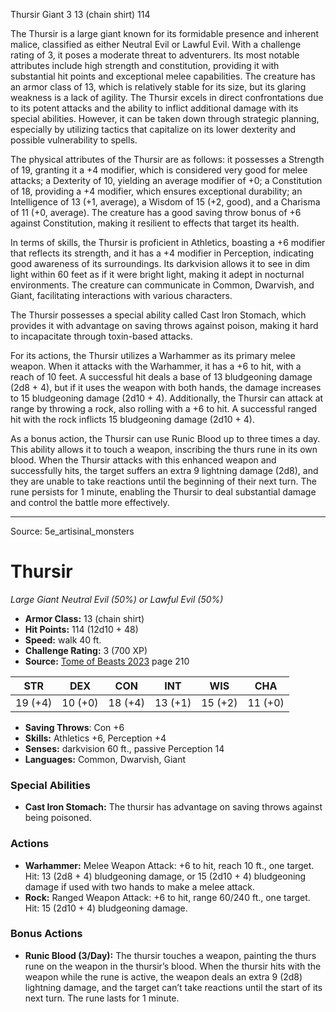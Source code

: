 <MonsterName/>Thursir</MonsterName>
<CreatureType/>Giant</CreatureType>
<CR/>3</CR>
<AC/>13 (chain shirt)</AC>
<HP/>114</HP>
<summary>The Thursir is a large giant known for its formidable presence and inherent malice, classified as either Neutral Evil or Lawful Evil. With a challenge rating of 3, it poses a moderate threat to adventurers. Its most notable attributes include high strength and constitution, providing it with substantial hit points and exceptional melee capabilities. The creature has an armor class of 13, which is relatively stable for its size, but its glaring weakness is a lack of agility. The Thursir excels in direct confrontations due to its potent attacks and the ability to inflict additional damage with its special abilities. However, it can be taken down through strategic planning, especially by utilizing tactics that capitalize on its lower dexterity and possible vulnerability to spells.</summary>

<detail>

The physical attributes of the Thursir are as follows: it possesses a Strength of 19, granting it a +4 modifier, which is considered very good for melee attacks; a Dexterity of 10, yielding an average modifier of +0; a Constitution of 18, providing a +4 modifier, which ensures exceptional durability; an Intelligence of 13 (+1, average), a Wisdom of 15 (+2, good), and a Charisma of 11 (+0, average). The creature has a good saving throw bonus of +6 against Constitution, making it resilient to effects that target its health.

In terms of skills, the Thursir is proficient in Athletics, boasting a +6 modifier that reflects its strength, and it has a +4 modifier in Perception, indicating good awareness of its surroundings. Its darkvision allows it to see in dim light within 60 feet as if it were bright light, making it adept in nocturnal environments. The creature can communicate in Common, Dwarvish, and Giant, facilitating interactions with various characters.

The Thursir possesses a special ability called Cast Iron Stomach, which provides it with advantage on saving throws against poison, making it hard to incapacitate through toxin-based attacks.

For its actions, the Thursir utilizes a Warhammer as its primary melee weapon. When it attacks with the Warhammer, it has a +6 to hit, with a reach of 10 feet. A successful hit deals a base of 13 bludgeoning damage (2d8 + 4), but if it uses the weapon with both hands, the damage increases to 15 bludgeoning damage (2d10 + 4). Additionally, the Thursir can attack at range by throwing a rock, also rolling with a +6 to hit. A successful ranged hit with the rock inflicts 15 bludgeoning damage (2d10 + 4).

As a bonus action, the Thursir can use Runic Blood up to three times a day. This ability allows it to touch a weapon, inscribing the thurs rune in its own blood. When the Thursir attacks with this enhanced weapon and successfully hits, the target suffers an extra 9 lightning damage (2d8), and they are unable to take reactions until the beginning of their next turn. The rune persists for 1 minute, enabling the Thursir to deal substantial damage and control the battle more effectively.</detail>



---

Source: 5e_artisinal_monsters

# Thursir

*Large* *Giant* *Neutral Evil (50%) or Lawful Evil (50%)*

- **Armor Class:** 13 (chain shirt)
- **Hit Points:** 114 (12d10 + 48)
- **Speed:** walk 40 ft.
- **Challenge Rating:** 3 (700 XP)
- **Source:** [Tome of Beasts 2023](https://koboldpress.com/kpstore/product/tome-of-beasts-1-2023-edition/) page 210

| STR | DEX | CON | INT | WIS | CHA |
| --- | --- | --- | --- | --- | --- |
| 19 (+4) | 10 (+0) | 18 (+4) | 13 (+1) | 15 (+2) | 11 (+0) |

- **Saving Throws**: Con +6
- **Skills:** Athletics +6, Perception +4
- **Senses:** darkvision 60 ft., passive Perception 14
- **Languages:** Common, Dwarvish, Giant

### Special Abilities

- **Cast Iron Stomach:** The thursir has advantage on saving throws against being poisoned.

### Actions

- **Warhammer:** Melee Weapon Attack: +6 to hit, reach 10 ft., one target. Hit: 13 (2d8 + 4) bludgeoning damage, or 15 (2d10 + 4) bludgeoning damage if used with two hands to make a melee attack.
- **Rock:** Ranged Weapon Attack: +6 to hit, range 60/240 ft., one target. Hit: 15 (2d10 + 4) bludgeoning damage.

### Bonus Actions

- **Runic Blood (3/Day):** The thursir touches a weapon, painting the thurs rune on the weapon in the thursir’s blood. When the thursir hits with the weapon while the rune is active, the weapon deals an extra 9 (2d8) lightning damage, and the target can’t take reactions until the start of its next turn. The rune lasts for 1 minute.


